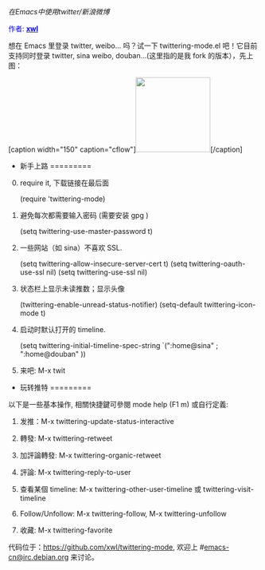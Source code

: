 *在Emacs中使用twitter/新浪微博*

<span style="color: #0000ff;">作者: </span><a href="about.htm#xwl" target="_blank"><span style="color: #0000ff;"><b>xwl</b></span></a>

想在 Emacs 里登录 twitter, weibo... 吗？试一下 twittering-mode.el 吧！它目前支持同时登录
twitter, sina weibo, douban...(这里指的是我 fork 的版本），先上图：

<!--more-->

[caption width="150" caption="cflow"]<a href="https://dea.googlecode.com/svn/trunk/screenshots/twittering-mode.png" rel="lightbox"><img src="https://dea.googlecode.com/svn/trunk/screenshots/thumbs/thumbs_twittering-mode.png" height="150"/></a>[/caption]

* 新手上路
=========

0. require it, 下载链接在最后面

    (require 'twittering-mode)

1. 避免每次都需要输入密码 (需要安装 gpg )

    (setq twittering-use-master-password t)

2. 一些网站（如 sina）不喜欢 SSL.

    (setq twittering-allow-insecure-server-cert t)
    (setq twittering-oauth-use-ssl nil)
    (setq twittering-use-ssl nil)

3. 状态栏上显示未读推数；显示头像

    (twittering-enable-unread-status-notifier)
    (setq-default twittering-icon-mode t)

4. 启动时默认打开的 timeline.

    (setq twittering-initial-timeline-spec-string `(":home@sina"
                                                     ; ":home@douban"
                                                     ))

5. 来吧: M-x twit

* 玩转推特
=========

以下是一些基本操作, 相關快捷鍵可參閱 mode help (F1 m) 或自行定義:

1. 发推：M-x twittering-update-status-interactive

2. 轉發: M-x twittering-retweet

3. 加評論轉發: M-x twittering-organic-retweet

4. 評論: M-x twittering-reply-to-user

5. 查看某個 timeline: M-x twittering-other-user-timeline 或 twittering-visit-timeline

6. Follow/Unfollow: M-x twittering-follow, M-x twittering-unfollow

7. 收藏: M-x twittering-favorite


代码位于：https://github.com/xwl/twittering-mode, 欢迎上 #emacs-cn@irc.debian.org 来讨论。
